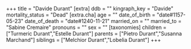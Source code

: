 +++
title = "Davide Durant"
[extra]
ddb = ""
kingraph_key = "Davide"
mortality_status = "Dead"
[extra.cha]
age = ""
date_of_birth = "date#1157-05-23"
date_of_death = "date#1240-11-21"
married_on = ""
married_to = "Sabine Cremaire"
pronouns = ""
sex = ""
[taxonomies]
children = ["Turmeric Durant","Estelle Durant"]
parents = ["Pietro Durant","Susanna Marchand"]
siblings = ["Melchior Durant","Lobelia Durant"]
+++

